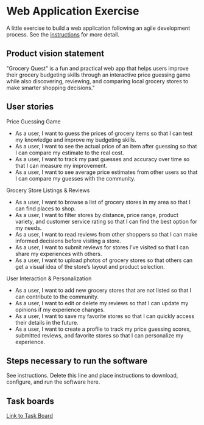 # Web Application Exercise

A little exercise to build a web application following an agile development process. See the [instructions](instructions.md) for more detail.

## Product vision statement

"Grocery Quest" is a fun and practical web app that helps users improve their grocery budgeting skills through an interactive price guessing game while also discovering, reviewing, and comparing local grocery stores to make smarter shopping decisions."

## User stories

Price Guessing Game
- As a user, I want to guess the prices of grocery items so that I can test my knowledge and improve my budgeting skills.
- As a user, I want to see the actual price of an item after guessing so that I can compare my estimate to the real cost.
- As a user, I want to track my past guesses and accuracy over time so that I can measure my improvement.
- As a user, I want to see average price estimates from other users so that I can compare my guesses with the community.

Grocery Store Listings & Reviews
- As a user, I want to browse a list of grocery stores in my area so that I can find places to shop.
- As a user, I want to filter stores by distance, price range, product variety, and customer service rating so that I can find the best option for my needs.
- As a user, I want to read reviews from other shoppers so that I can make informed decisions before visiting a store.
- As a user, I want to submit reviews for stores I’ve visited so that I can share my experiences with others.
- As a user, I want to upload photos of grocery stores so that others can get a visual idea of the store’s layout and product selection.

User Interaction & Personalization
- As a user, I want to add new grocery stores that are not listed so that I can contribute to the community.
- As a user, I want to edit or delete my reviews so that I can update my opinions if my experience changes.
- As a user, I want to save my favorite stores so that I can quickly access their details in the future.
- As a user, I want to create a profile to track my price guessing scores, submitted reviews, and favorite stores so that I can personalize my experience.

## Steps necessary to run the software

See instructions. Delete this line and place instructions to download, configure, and run the software here.

## Task boards

[Link to Task Board](https://github.com/orgs/software-students-spring2025/projects/80/views/2)
